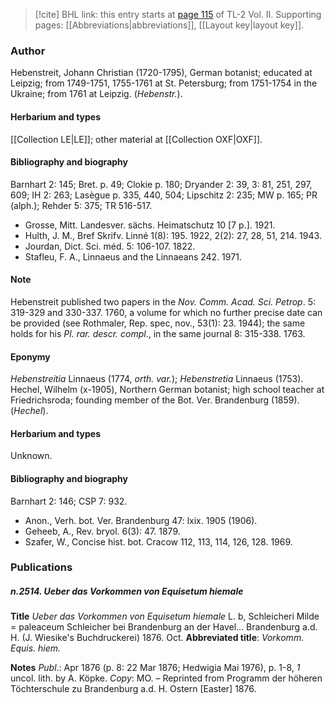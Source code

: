 > [!cite] BHL link: this entry starts at [page 115](https://www.biodiversitylibrary.org/item/103253#page/141/mode/1up) of TL-2 Vol. II.
> Supporting pages: [[Abbreviations|abbreviations]], [[Layout key|layout key]].

### Author

Hebenstreit, Johann Christian (1720-1795), German botanist; educated at Leipzig; from 1749-1751, 1755-1761 at St. Petersburg; from 1751-1754 in the Ukraine; from 1761 at Leipzig. (*Hebenstr.*).

#### Herbarium and types

[[Collection LE|LE]]; other material at [[Collection OXF|OXF]].

#### Bibliography and biography

Barnhart 2: 145; Bret. p. 49; Clokie p. 180; Dryander 2: 39, 3: 81, 251, 297, 609; IH 2: 263; Lasègue p. 335, 440, 504; Lipschitz 2: 235; MW p. 165; PR (alph.); Rehder 5: 375; TR 516-517.
- Grosse, Mitt. Landesver. sächs. Heimatschutz 10 \[7 p.\]. 1921.
- Hulth, J. M., Bref Skrifv. Linné 1(8): 195. 1922, 2(2): 27, 28, 51, 214. 1943.
- Jourdan, Dict. Sci. méd. 5: 106-107. 1822.
- Stafleu, F. A., Linnaeus and the Linnaeans 242. 1971.

#### Note

Hebenstreit published two papers in the *Nov. Comm. Acad. Sci. Petrop*. 5: 319-329 and 330-337. 1760, a volume for which no further precise date can be provided (see Rothmaler, Rep. spec, nov., 53(1): 23. 1944); the same holds for his *Pl. rar. descr. compl*., in the same journal 8: 315-338. 1763.

#### Eponymy

*Hebenstreitia* Linnaeus (1774, *orth. var.*); *Hebenstretia* Linnaeus (1753). Hechel, Wilhelm (x-1905), Northern German botanist; high school teacher at Friedrichsroda; founding member of the Bot. Ver. Brandenburg (1859). (*Hechel*).

#### Herbarium and types

Unknown.

#### Bibliography and biography

Barnhart 2: 146; CSP 7: 932.
- Anon., Verh. bot. Ver. Brandenburg 47: lxix. 1905 (1906).
- Geheeb, A., Rev. bryol. 6(3): 47. 1879.
- Szafer, W., Concise hist. bot. Cracow 112, 113, 114, 126, 128. 1969.

### Publications

##### n.2514. Ueber das Vorkommen von Equisetum hiemale

**Title**
*Ueber das Vorkommen von Equisetum hiemale* L. b, Schleicheri Milde = paleaceum Schleicher bei Brandenburg an der Havel... Brandenburg a.d. H. (J. Wiesike's Buchdruckerei) 1876. Oct.
**Abbreviated title**: *Vorkomm. Equis. hiem.*

**Notes**
*Publ*.: Apr 1876 (p. 8: 22 Mar 1876; Hedwigia Mai 1976), p. 1-8, *1* uncol. lith. by A. Köpke.
*Copy*: MO. – Reprinted from Programm der höheren Töchterschule zu Brandenburg a.d. H. Ostern \[Easter\] 1876.


